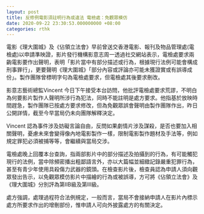 ```yaml
---
layout: post
title: 反修例電影須註明行為或違法 電檢處：免觀眾模仿
date: 2020-09-22 23:30:53.000000000 +08:00
categories: rthk
---
```


電影《理大圍城》及《佔領立法會》早前曾送交香港電影、報刊及物品管理處(電檢處)以申請準映證，影片發行機構影意志周一透過社交網站表示，電檢處要求兩齣電影要作出聲明，表明「影片當中有部分描述或行為，根據現行法例可能會構成刑事罪行」，更要聲明《理大圍城》「部分內容或評論亦可能未獲證實或有誤導成份」。製作團隊曾標明字句為電檢處要求，但電檢處其後要求刪改。

影意志藝術總監Vincent 今日下午接受本台訪問，他批評電檢處要求荒謬，不明白為何要影片製作人聲明所涉行為犯法，同時不能註明是處方要求。他指基於放映時間趕急，製作團隊已按處方要求修改，但為免觀眾誤會聲明由製作團隊作出，昨日公開詳情，截至今早當局仍未向團隊解釋決定。

Vincent 認為事件涉及妨礙言論自由，反問如果劇情片涉及謀殺，是否也要加入相關聲明，憂慮未來會變得像內地電影製作一樣，限制電影製作題材及手法等，例如規定罪犯必須被捕等等，會繼續與當局交涉。

電檢處晚上回覆本台查詢，指兩部影片中的部分描述及拍攝到的行為，有可能觸犯現行的法例，當中除頻密播出粗鄙語言外，亦以大篇幅並細緻記錄嚴重犯罪行為，甚至有青少年使用具殺傷力武器的鏡頭。在檢查影片後，檢查員認為申請人須向觀眾發出告示，以免觀眾模仿影片中描繪的行為或被誤導，方可將《佔領立法會》及《理大圍城》分別評為第IIB級及第III級。

處方強調，處理過程符合法例規定，一般而言，當局不會接納申請人在影片內標示處方所要求作出的增刪部份，惟申請人可向外披露處方的有關決定。
